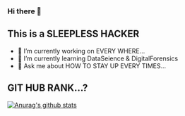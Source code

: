 ### Hi there 👋
## This is a SLEEPLESS HACKER

- 🔭 I’m currently working on EVERY WHERE...
- 🌱 I’m currently learning DataSeience & DigitalForensics
- 💬 Ask me about HOW TO STAY UP EVERY TIMES...

## GIT HUB RANK...?
[![Anurag's github stats](https://github-readme-stats.vercel.app/api?username=username)](https://github.com/anuraghazra/github-readme-stats)


